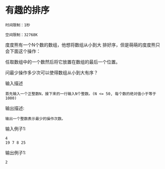 # 有趣的排序
```
时间限制：1秒

空间限制：32768K
```

度度熊有一个N个数的数组，他想将数组从小到大 排好序，但是萌萌的度度熊只会下面这个操作：

任取数组中的一个数然后将它放置在数组的最后一个位置。

问最少操作多少次可以使得数组从小到大有序？

输入描述
```
首先输入一个正整数N，接下来的一行输入N个整数。(N <= 50, 每个数的绝对值小于等于1000)
```

输出描述:
```
输出一个整数表示最少的操作次数。
```

输入例子1:
```
4
19 7 8 25
```

输出例子1:
```
2
```